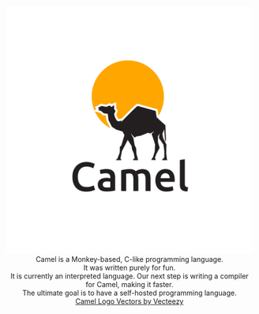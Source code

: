 <p align="center">
  <img src="./logo.jpg" width=500 height=500> 
  <br>
Camel is a Monkey-based, C-like programming language.<br>
It was written purely for fun.<br>
It is currently an interpreted language. Our next step is writing a compiler for Camel, making it faster. <br>
The ultimate goal is to have a self-hosted programming language.<br>
<a href="https://www.vecteezy.com/free-vector/camel-logo">Camel Logo Vectors by Vecteezy</a>
</p>
